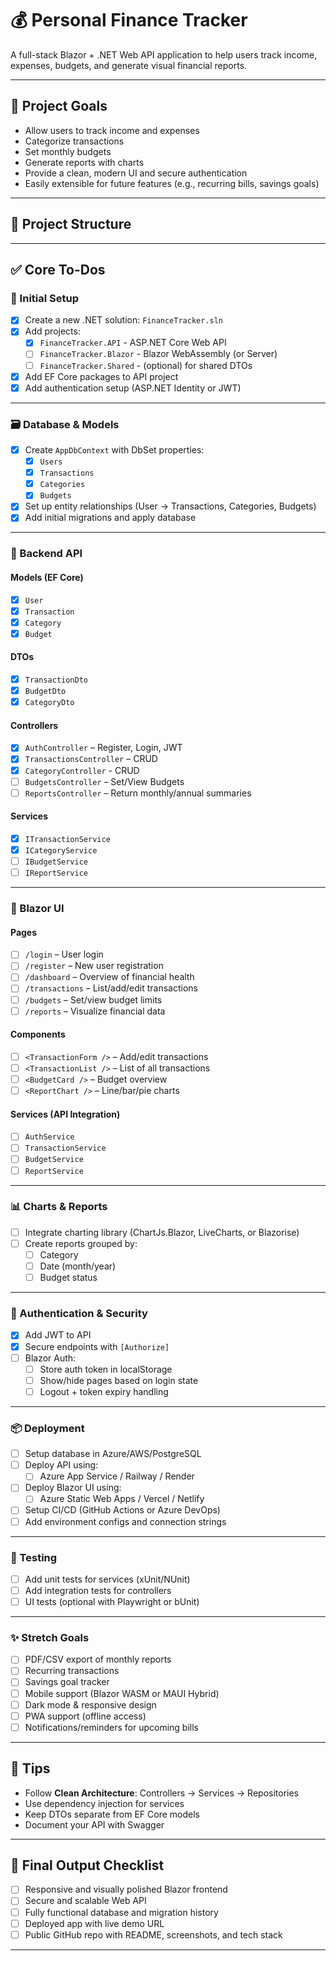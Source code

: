 ﻿# 💰 Personal Finance Tracker

A full-stack Blazor + .NET Web API application to help users track income, expenses, budgets, and generate visual financial reports.

---

## 📌 Project Goals

- Allow users to track income and expenses
- Categorize transactions
- Set monthly budgets
- Generate reports with charts
- Provide a clean, modern UI and secure authentication
- Easily extensible for future features (e.g., recurring bills, savings goals)

---
## 📁 Project Structure
--- -
## ✅ Core To-Dos

### 🔧 Initial Setup

- [x] Create a new .NET solution: `FinanceTracker.sln`
- [x] Add projects:
    - [x] `FinanceTracker.API` - ASP.NET Core Web API
    - [ ] `FinanceTracker.Blazor` - Blazor WebAssembly (or Server)
    - [ ] `FinanceTracker.Shared` - (optional) for shared DTOs
- [x] Add EF Core packages to API project
- [x] Add authentication setup (ASP.NET Identity or JWT)

---

### 🗃️ Database & Models

- [x] Create `AppDbContext` with DbSet properties:
    - [x] `Users`
    - [x] `Transactions`
    - [x] `Categories`
    - [x] `Budgets`
- [x] Set up entity relationships (User → Transactions, Categories, Budgets)
- [x] Add initial migrations and apply database

---

### 🧩 Backend API

#### Models (EF Core)

- [x] `User`
- [x] `Transaction`
- [x] `Category`
- [x] `Budget`

#### DTOs

- [x] `TransactionDto`
- [x] `BudgetDto`
- [x] `CategoryDto`

#### Controllers

- [x] `AuthController` – Register, Login, JWT
- [x] `TransactionsController` – CRUD
- [x] `CategoryController` - CRUD
- [ ] `BudgetsController` – Set/View Budgets
- [ ] `ReportsController` – Return monthly/annual summaries

#### Services

- [x] `ITransactionService`
- [x] `ICategoryService`
- [ ] `IBudgetService`
- [ ] `IReportService`

---

### 🎨 Blazor UI

#### Pages

- [ ] `/login` – User login
- [ ] `/register` – New user registration
- [ ] `/dashboard` – Overview of financial health
- [ ] `/transactions` – List/add/edit transactions
- [ ] `/budgets` – Set/view budget limits
- [ ] `/reports` – Visualize financial data

#### Components

- [ ] `<TransactionForm />` – Add/edit transactions
- [ ] `<TransactionList />` – List of all transactions
- [ ] `<BudgetCard />` – Budget overview
- [ ] `<ReportChart />` – Line/bar/pie charts

#### Services (API Integration)

- [ ] `AuthService`
- [ ] `TransactionService`
- [ ] `BudgetService`
- [ ] `ReportService`

---

### 📊 Charts & Reports

- [ ] Integrate charting library (ChartJs.Blazor, LiveCharts, or Blazorise)
- [ ] Create reports grouped by:
    - [ ] Category
    - [ ] Date (month/year)
    - [ ] Budget status

---

### 🔐 Authentication & Security

- [x] Add JWT to API
- [x] Secure endpoints with `[Authorize]`
- [ ] Blazor Auth:
    - [ ] Store auth token in localStorage
    - [ ] Show/hide pages based on login state
    - [ ] Logout + token expiry handling

---

### 📦 Deployment

- [ ] Setup database in Azure/AWS/PostgreSQL
- [ ] Deploy API using:
    - [ ] Azure App Service / Railway / Render
- [ ] Deploy Blazor UI using:
    - [ ] Azure Static Web Apps / Vercel / Netlify
- [ ] Setup CI/CD (GitHub Actions or Azure DevOps)
- [ ] Add environment configs and connection strings

---

### 🧪 Testing

- [ ] Add unit tests for services (xUnit/NUnit)
- [ ] Add integration tests for controllers
- [ ] UI tests (optional with Playwright or bUnit)

---

### ✨ Stretch Goals 

- [ ] PDF/CSV export of monthly reports
- [ ] Recurring transactions
- [ ] Savings goal tracker
- [ ] Mobile support (Blazor WASM or MAUI Hybrid)
- [ ] Dark mode & responsive design
- [ ] PWA support (offline access)
- [ ] Notifications/reminders for upcoming bills

---

## 🧠 Tips

- Follow **Clean Architecture**: Controllers → Services → Repositories
- Use dependency injection for services
- Keep DTOs separate from EF Core models
- Document your API with Swagger

---

## 🏁 Final Output Checklist

- [ ] Responsive and visually polished Blazor frontend
- [ ] Secure and scalable Web API
- [ ] Fully functional database and migration history
- [ ] Deployed app with live demo URL
- [ ] Public GitHub repo with README, screenshots, and tech stack

---




